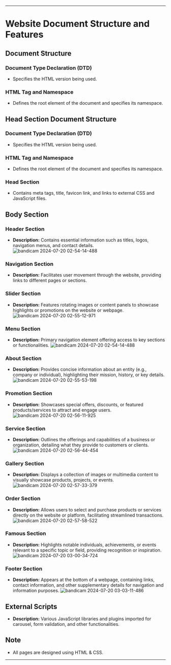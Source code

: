 

---

# Website Document Structure and Features

## Document Structure

### Document Type Declaration (DTD)
- Specifies the HTML version being used.

### HTML Tag and Namespace
- Defines the root element of the document and specifies its namespace.

## Head Section Document Structure

### Document Type Declaration (DTD)
- Specifies the HTML version being used.

### HTML Tag and Namespace
- Defines the root element of the document and specifies its namespace.

### Head Section
- Contains meta tags, title, favicon link, and links to external CSS and JavaScript files.

## Body Section

### Header Section
- **Description:** Contains essential information such as titles, logos, navigation menus, and contact details.
  ![bandicam 2024-07-20 02-54-14-488](https://github.com/user-attachments/assets/4a515a18-195d-449e-9f40-779f362b8108)


### Navigation Section
- **Description:** Facilitates user movement through the website, providing links to different pages or sections.

### Slider Section
- **Description:** Features rotating images or content panels to showcase highlights or promotions on the website or webpage.
  ![bandicam 2024-07-20 02-55-12-971](https://github.com/user-attachments/assets/a4d79a2e-b222-4faf-bc5f-ab8c2f3f58e6)


### Menu Section
- **Description:** Primary navigation element offering access to key sections or functionalities.
  ![bandicam 2024-07-20 02-54-14-488](https://github.com/user-attachments/assets/875d3d7c-0a01-4f41-9c31-38ff4a40961e)


### About Section
- **Description:** Provides concise information about an entity (e.g., company or individual), highlighting their mission, history, or key details.
  ![bandicam 2024-07-20 02-55-53-198](https://github.com/user-attachments/assets/8a8edc19-ae9a-4fa9-a34e-15cf89052b6c)


### Promotion Section
- **Description:** Showcases special offers, discounts, or featured products/services to attract and engage users.
  ![bandicam 2024-07-20 02-56-11-925](https://github.com/user-attachments/assets/2c07c6f9-b403-4cc0-b299-d965c198e0b1)

  

### Service Section
- **Description:** Outlines the offerings and capabilities of a business or organization, detailing what they provide to customers or clients.
  ![bandicam 2024-07-20 02-56-44-454](https://github.com/user-attachments/assets/a089a66d-5082-40e6-a9f3-83279d21a014)

  

### Gallery Section
- **Description:** Displays a collection of images or multimedia content to visually showcase products, projects, or events.
  ![bandicam 2024-07-20 02-57-33-379](https://github.com/user-attachments/assets/5c0f96ca-5b55-45aa-9dbc-fe3d5e3ff44f)


### Order Section
- **Description:** Allows users to select and purchase products or services directly on the website or platform, facilitating streamlined transactions.
  ![bandicam 2024-07-20 02-57-58-522](https://github.com/user-attachments/assets/c2e4b1d9-80a7-4a38-868c-3da202388da4)


### Famous Section
- **Description:** Highlights notable individuals, achievements, or events relevant to a specific topic or field, providing recognition or inspiration.
  ![bandicam 2024-07-20 03-00-34-724](https://github.com/user-attachments/assets/1bca92f8-9205-4f18-b518-dd4c52540b45)


### Footer Section
- **Description:** Appears at the bottom of a webpage, containing links, contact information, and other supplementary details for navigation and information purposes.
  ![bandicam 2024-07-20 03-03-11-486](https://github.com/user-attachments/assets/be4fbd47-431f-4f8b-ade5-730b4491f715)


## External Scripts
- **Description:** Various JavaScript libraries and plugins imported for carousel, form validation, and other functionalities.

## Note
- All pages are designed using HTML & CSS.

---

